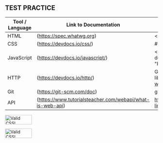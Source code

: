 ##  TEST PRACTICE

Tool / Language  |  Link to Documentation                                         |  Example / Syntax
---------------  |  ----------------------                                        |  -----------------
HTML             |  (https://spec.whatwg.org)                                     |  < p > This is a paragraph < p >
CSS              |  (https://devdocs.io/css/)                                     |  #para1{ text-align: center; color: red; }
JavaScript       |  (https://devdocs.io/javascript/)                              |   < script > function myFunction() { document.getElementById("demo").innerHTML = "Paragraph changed."; } </script>
HTTP             |  (https://devdocs.io/http/)                                    | GET /hello.txt HTTP/1.1 User-Agent: curl/7.16.3 libcurl/7.16.3 OpenSSL/0.9.7l zlib/1.2.3 Host: www.example.com Accept-Language: en
Git              |  (https://git-scm.com/doc)                                     | git config, git init, git clone, git add, git commit
API              |  (https://www.tutorialsteacher.com/webapi/what-is-web-api)     | https://example.com/api/v2/db/_table/contact_info?limit=5

<p>
    <a href="http://jigsaw.w3.org/css-validator/check/referer">
        <img style="border:0;width:88px;height:31px"
            src="http://jigsaw.w3.org/css-validator/images/vcss"
            alt="Valid CSS!" />
    </a>
</p>
         
<p>
<a href="http://jigsaw.w3.org/css-validator/check/referer">
    <img style="border:0;width:88px;height:31px"
        src="http://jigsaw.w3.org/css-validator/images/vcss-blue"
        alt="Valid CSS!" />
    </a>
</p>
        
